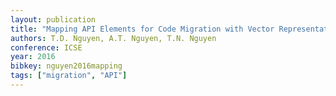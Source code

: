 ```yaml
---
layout: publication
title: "Mapping API Elements for Code Migration with Vector Representations"
authors: T.D. Nguyen, A.T. Nguyen, T.N. Nguyen
conference: ICSE
year: 2016
bibkey: nguyen2016mapping
tags: ["migration", "API"]
---
```


